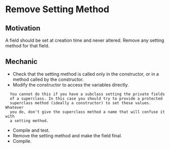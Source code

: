 # Remove Setting Method

## Motivation

A field should be set at creation time and never altered.
Remove any setting method for that field.

## Mechanic

* Check that the setting method is called only in the constructor, or in a method called by the constructor.
* Modify the constructor to access the variables directly.
```
  You cannot do this if you have a subclass setting the private fields
  of a superclass. In this case you should try to provide a protected
  superclass method (ideally a constructor) to set these values. Whatever
  you do, don't give the superclass method a name that will confuse it with
  a setting method.
```
* Compile and test.
* Remove the setting method and make the field final.
* Compile.